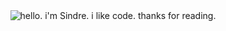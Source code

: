 <div align="center">
	<img src="https://github.com/sindresorhus/sindresorhus/raw/main/main.gif" alt="hello. i'm Sindre. i like code. thanks for reading.">
</div>
